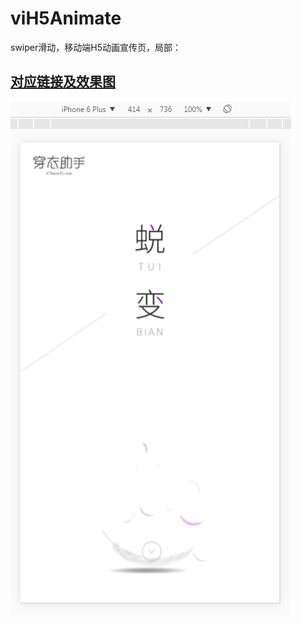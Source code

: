 # viH5Animate
swiper滑动，移动端H5动画宣传页，局部：
## [对应链接及效果图](http://apitest.yourdream.cc/m/activity/151028/index/)<br />
![image](https://github.com/xiaojiandong/blogAndResourceCollect/blob/master/img/tuibian-vi.png)

